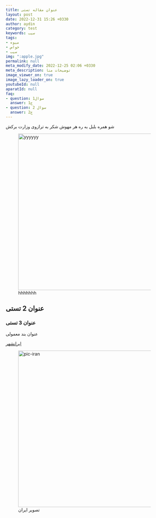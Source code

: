 ```yaml
---
title: عنوان مقاله تستی
layout: post
date: 2022-12-31 15:26 +0330
author: aydin
category: test
keywords: سیب
tags:
- میوه
- خواص
- سیب
img: ":apple.jpg"
permalink: null
meta_modify_date: 2022-12-25 02:06 +0330
meta_description: توضیحات متا
image_viewer_on: true
image_lazy_loader_on: true
youtubeId: null
aparatId: null
faq:
- question: سوال1
  answer: ج1
- question: سوال 2
  answer: ج2
---
```

شو همره بلبل به ره هر مهوش   شکر به ترازوی وزارت برکش
<figure role="group"><img src=":apple.jpg" width="750"  height="500" alt="yyyyyy" title="fffffff" /><figcaption>hhhhhhh</figcaption></figure>


عنوان 2 تستی 
-------------

### عنوان 3 تستی

عنوان بند معمولی

[ایرانشهر](https://iranshahr.no/)

<figure role="group"><img src=":iran.jpg" width="750"  height="500" alt="pic-iran" title="تصویر ایران" /><figcaption>تصویر ایران</figcaption></figure>

